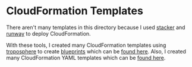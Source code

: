 # CloudFormation Templates

There aren't many templates in this directory because I used [stacker](https://stacker.readthedocs.io/en/latest/index.html<Paste>) and [runway](https://docs.onica.com/projects/runway/en/release/) to deploy CloudFormation. 

With these tools, I created many CloudFormation templates using [troposphere](https://github.com/cloudtools/troposphere) to create [blueprints](https://stacker.readthedocs.io/en/latest/blueprints.html) which can be [found here](../stacker/blueprints).
Also, I created many CloudFormation YAML templates which can be [found here](../stacker/templates).
